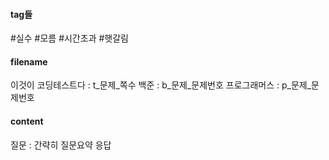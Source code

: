 ####  tag들
#실수 #모름 #시간초과 #햇갈림 

#### filename
이것이 코딩테스트다 : t_문제_쪽수
백준 : b_문제_문제번호
프로그래머스 : p_문제_문제번호

#### content
질문 : 간략히 질문요약
응답 